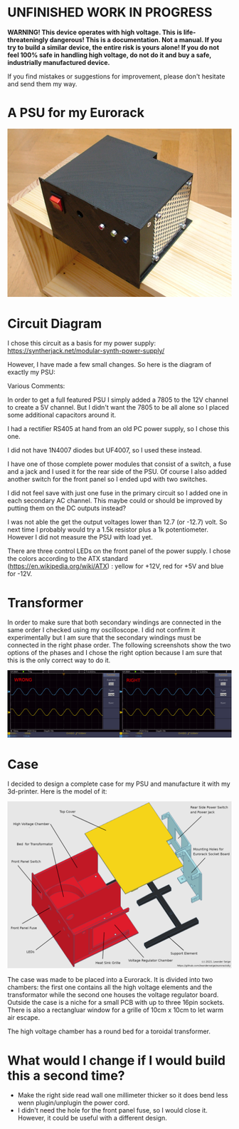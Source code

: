 # UNFINISHED WORK IN PROGRESS

**WARNING! This device operates with high voltage. This is life-threateningly dangerous! This is a documentation. Not a manual. If you try to build a similar device, the entire risk is yours alone! If you do not feel 100% safe in handling high voltage, do not do it and buy a safe, industrially manufactured device.**

If you find mistakes or suggestions for improvement, please don't hesitate and send them my way.

# A PSU for my Eurorack

<img src="photos/psu.jpg" width="600">

# Circuit Diagram

I chose this circuit as a basis for my power supply: https://syntherjack.net/modular-synth-power-supply/

However, I have made a few small changes. So here is the diagram of exactly my PSU:

Various Comments:

In order to get a full featured PSU I simply added a 7805 to the 12V channel to create a 5V channel. But I didn't want the 7805 to be all alone so I placed some additional capacitors around it.

I had a rectifier RS405 at hand from an old PC power supply, so I chose this one.

I did not have 1N4007 diodes but UF4007, so I used these instead.

I have one of those complete power modules that consist of a switch, a fuse and a jack and I used it for the rear side of the PSU. Of course I also added another switch for the front panel so I ended upd with two switches.

I did not feel save with just one fuse in the primary circuit so I added one in each secondary AC channel. This maybe could or should be improved by putting them on the DC outputs instead?

I was not able the get the output voltages lower than 12.7 (or -12.7) volt. So next time I probably would try a 1.5k resistor plus a 1k potentiometer. However I did not measure the PSU with load yet.

There are three control LEDs on the front panel of the power supply. I chose the colors according to the ATX standard (https://en.wikipedia.org/wiki/ATX) : yellow for +12V, red for +5V and blue for -12V.

# Transformer

In order to make sure that both secondary windings are connected in the same order
I checked using my oscilloscope. I did not confirm it experimentally but I am sure
that the secondary windings must be connected in the right phase order. The following
screenshots show the two options of the phases and I chose the right option because
I am sure that this is the only correct way to do it.

![](bitmaps/oscilloscope1.png)

# Case

I decided to design a complete case for my PSU and manufacture it with my 3d-printer. Here is the model of it:

![](bitmaps/explodedpsucase.png)

The case was made to be placed into a Eurorack. It is divided into two chambers: the first one contains all the high voltage elements and the transformator while the second one houses the voltage regulator board. Outside the case is a niche for a small PCB with up to three 16pin sockets. There is also a rectangluar window for a grille of 10cm x 10cm to let warm air escape.

The high voltage chamber has a round bed for a toroidal transformer.

# What would I change if I would build this a second time?

- Make the right side read wall one millimeter thicker so it does bend less wenn plugin/unplugin the power cord.
- I didn't need the hole for the front panel fuse, so I would close it. However, it could be useful with a different design.
